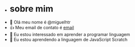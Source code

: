 - # sobre mim 
- 👋 Olá meu nome é @miguelhtr
- 👍 Meu email de contato é [email](miguel.marcante@escola.pr.gov.br)
- 👀 Eu estou interessado em aprender a programar linguagem 
- 🌱 Eu estou aprendendo a linguagem de JavaScript Scratch

<!---
miguelhtr/miguelhtr is a ✨ special ✨ repository because its `README.md` (this file) appears on your GitHub profile.
You can click the Preview link to take a look at your changes.
--->
